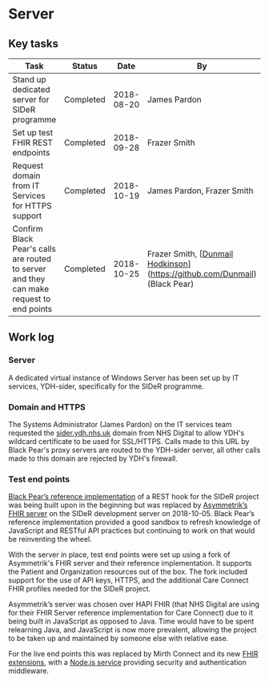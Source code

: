 # Server
## Key tasks
Task | Status | Date | By |
-----|--------|------|----|
Stand up dedicated server for SIDeR programme | Completed | 2018-08-20 | James Pardon
Set up test FHIR REST endpoints | Completed | 2018-09-28 | Frazer Smith
Request domain from IT Services for HTTPS support | Completed | 2018-10-19 | James Pardon, Frazer Smith
Confirm Black Pear's calls are routed to server<br>and they can make request to end points | Completed | 2018-10-25 | Frazer Smith, [[Dunmail Hodkinson](https://github.com/Dunmail)](https://github.com/Dunmail) (Black Pear)

## Work log
### Server
A dedicated virtual instance of Windows Server has been set up by IT services, YDH-sider, specifically for the SIDeR programme.

### Domain and HTTPS
The Systems Administrator (James Pardon) on the IT services team requested the [sider.ydh.nhs.uk](https://sider.ydh.nhs.uk) domain from NHS Digital to allow YDH's wildcard certificate to be used for SSL/HTTPS. Calls made to this URL by Black Pear's proxy servers are routed to the YDH-sider server, all other calls made to this domain are rejected by YDH's firewall.

### Test end points
[Black Pear’s reference implementation](https://github.com/BlackPearSw/fhir-stu3-subscription-resthook) of a REST hook for the SIDeR project was being built upon in the beginning but was replaced by [Asymmetrik’s FHIR server](https://github.com/Asymmetrik/node-fhir-server-core) on the SIDeR development server on 2018-10-05. Black Pear’s reference implementation provided a good sandbox to refresh knowledge of JavaScript and RESTful API practices but continuing to work on that would be reinventing the wheel.

With the server in place, test end points were set up using a fork of Asymmetrik's FHIR server and their reference implementation. It supports the Patient and Organization resources out of the box. The fork included support for the use of API keys, HTTPS, and the additional Care Connect FHIR profiles needed for the SIDeR project.

Asymmetrik’s server was chosen over HAPI FHIR (that NHS Digital are using for their FHIR Server reference implementation for Care Connect) due to it being built in JavaScript as opposed to Java. Time would have to be spent relearning Java, and JavaScript is now more prevalent, allowing the project to be taken up and maintained by someone else with relative ease.

For the live end points this was replaced by Mirth Connect and its new [FHIR extensions](http://www.mirthcorp.com/community/wiki/pages/viewpage.action?pageId=36504815), with a [Node.js service](https://github.com/Fdawgs/ydh-sider-authentication-service) providing security and authentication middleware.